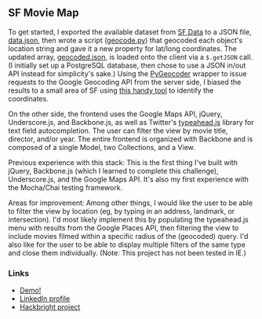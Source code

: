 ## SF Movie Map 

To get started, I exported the available dataset from [SF Data](https://data.sfgov.org/Arts-Culture-and-Recreation-/Film-Locations-in-San-Francisco/yitu-d5am) to a JSON file, [data.json](https://github.com/khennes/sf-movie-map/blob/master/static/js/data.json), then wrote a script ([geocode.py](https://github.com/khennes/sf-movie-map/blob/master/geocode.py)) that geocoded each object's location string and gave it a new property for lat/long coordinates. The updated array, [geocoded.json](https://github.com/khennes/sf-movie-map/blob/master/static/js/geocoded.json), is loaded onto the client via a `$.getJSON` call. (I initially set up a PostgreSQL database, then chose to use a JSON in/out API instead for simplicity's sake.) Using the [PyGeocoder](http://code.xster.net/pygeocoder/wiki/Home) wrapper to issue requests to the Google Geocoding API from the server side, I biased the results to a small area of SF using [this handy tool](http://jsfiddle.net/yV6xv/16/) to identify the coordinates. 

On the other side, the frontend uses the Google Maps API, jQuery, Underscore.js, and Backbone.js, as well as Twitter's [typeahead.js](http://twitter.github.io/typeahead.js/) library for text field autocompletion. The user can filter the view by movie title, director, and/or year. The entire frontend is organized with Backbone and is composed of a single Model, two Collections, and a View.

Previous experience with this stack: This is the first thing I've built with jQuery, Backbone.js (which I learned to complete this challenge), Underscore.js, and the Google Maps API. It's also my first experience with the Mocha/Chai testing framework.

Areas for improvement: Among other things, I would like the user to be able to filter the view by location (eg, by typing in an address, landmark, or intersection). I'd most likely implement this by populating the typeahead.js menu with results from the Google Places API, then filtering the view to include movies filmed within a specific radius of the (geocoded) query. I'd also like for the user to be able to display multiple filters of the same type and close them individually. (Note: This project has not been tested in IE.)

### Links
+ [Demo!](http://sf-movie-map.herokuapp.com)
+ [LinkedIn profile](http://www.linkedin.com/in/khennes)
+ [Hackbright project](https://github.com/khennes/waffle)
